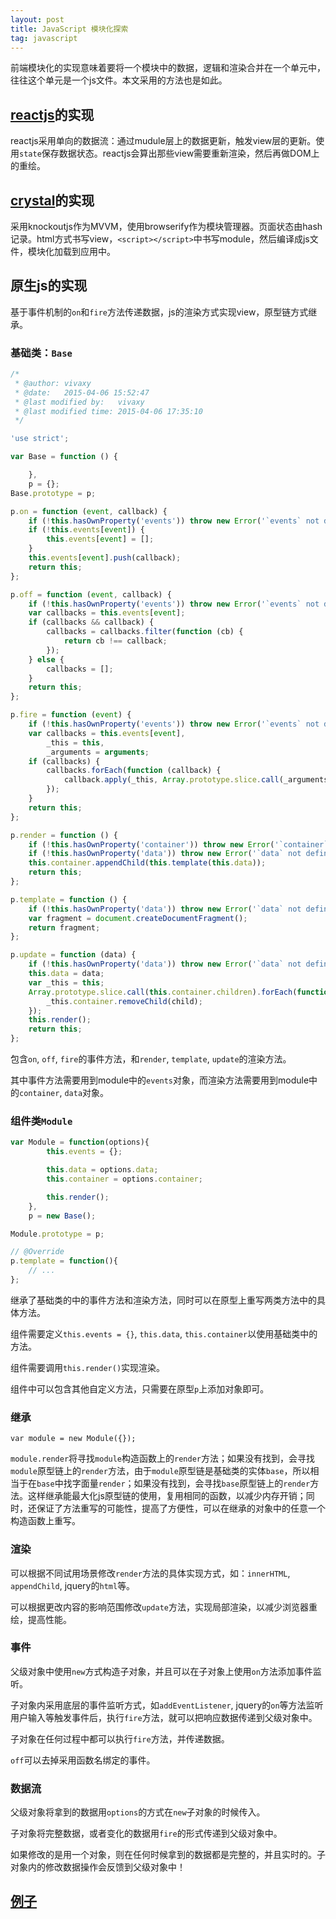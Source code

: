 ```yaml
---
layout: post
title: JavaScript 模块化探索
tag: javascript
---
```


前端模块化的实现意味着要将一个模块中的数据，逻辑和渲染合并在一个单元中，往往这个单元是一个js文件。本文采用的方法也是如此。

## [reactjs](https://github.com/facebook/react)的实现

reactjs采用单向的数据流：通过mudule层上的数据更新，触发view层的更新。使用`state`保存数据状态。reactjs会算出那些view需要重新渲染，然后再做DOM上的重绘。

## [crystal](https://github.com/youngjay/crystal-template)的实现

采用knockoutjs作为MVVM，使用browserify作为模块管理器。页面状态由hash记录。html方式书写view，`<script></script>`中书写module，然后编译成js文件，模块化加载到应用中。

## 原生js的实现

基于事件机制的`on`和`fire`方法传递数据，js的渲染方式实现view，原型链方式继承。

### 基础类：`Base`

```js
/*
 * @author: vivaxy
 * @date:   2015-04-06 15:52:47
 * @last modified by:   vivaxy
 * @last modified time: 2015-04-06 17:35:10
 */

'use strict';

var Base = function () {

    },
    p = {};
Base.prototype = p;

p.on = function (event, callback) {
    if (!this.hasOwnProperty('events')) throw new Error('`events` not defined in object');
    if (!this.events[event]) {
        this.events[event] = [];
    }
    this.events[event].push(callback);
    return this;
};

p.off = function (event, callback) {
    if (!this.hasOwnProperty('events')) throw new Error('`events` not defined in object');
    var callbacks = this.events[event];
    if (callbacks && callback) {
        callbacks = callbacks.filter(function (cb) {
            return cb !== callback;
        });
    } else {
        callbacks = [];
    }
    return this;
};

p.fire = function (event) {
    if (!this.hasOwnProperty('events')) throw new Error('`events` not defined in object');
    var callbacks = this.events[event],
        _this = this,
        _arguments = arguments;
    if (callbacks) {
        callbacks.forEach(function (callback) {
            callback.apply(_this, Array.prototype.slice.call(_arguments, 1));
        });
    }
    return this;
};

p.render = function () {
    if (!this.hasOwnProperty('container')) throw new Error('`container` not defined in object');
    if (!this.hasOwnProperty('data')) throw new Error('`data` not defined in object');
    this.container.appendChild(this.template(this.data));
    return this;
};

p.template = function () {
    if (!this.hasOwnProperty('data')) throw new Error('`data` not defined in object');
    var fragment = document.createDocumentFragment();
    return fragment;
};

p.update = function (data) {
    if (!this.hasOwnProperty('data')) throw new Error('`data` not defined in object');
    this.data = data;
    var _this = this;
    Array.prototype.slice.call(this.container.children).forEach(function (child) {
        _this.container.removeChild(child);
    });
    this.render();
    return this;
};
```

包含`on`, `off`, `fire`的事件方法，和`render`, `template`, `update`的渲染方法。

其中事件方法需要用到module中的`events`对象，而渲染方法需要用到module中的`container`, `data`对象。

### 组件类`Module`

```js
var Module = function(options){
        this.events = {};

        this.data = options.data;
        this.container = options.container;

        this.render();
    },
    p = new Base();

Module.prototype = p;

// @Override
p.template = function(){
    // ...
};
```

继承了基础类的中的事件方法和渲染方法，同时可以在原型上重写两类方法中的具体方法。

组件需要定义`this.events = {}`, `this.data`, `this.container`以使用基础类中的方法。

组件需要调用`this.render()`实现渲染。

组件中可以包含其他自定义方法，只需要在原型`p`上添加对象即可。

### 继承

`var module = new Module({});`

`module.render`将寻找`module`构造函数上的`render`方法；如果没有找到，会寻找`module`原型链上的`render`方法，由于`module`原型链是基础类的实体`base`，所以相当于在`base`中找字面量`render`；如果没有找到，会寻找`base`原型链上的`render`方法。这样继承能最大化js原型链的使用，复用相同的函数，以减少内存开销；同时，还保证了方法重写的可能性，提高了方便性，可以在继承的对象中的任意一个构造函数上重写。

### 渲染

可以根据不同试用场景修改`render`方法的具体实现方式，如：`innerHTML`, `appendChild`, jquery的`html`等。

可以根据更改内容的影响范围修改`update`方法，实现局部渲染，以减少浏览器重绘，提高性能。

### 事件

父级对象中使用`new`方式构造子对象，并且可以在子对象上使用`on`方法添加事件监听。

子对象内采用底层的事件监听方式，如`addEventListener`, jquery的`on`等方法监听用户输入等触发事件后，执行`fire`方法，就可以把响应数据传递到父级对象中。

子对象在任何过程中都可以执行`fire`方法，并传递数据。

`off`可以去掉采用函数名绑定的事件。

### 数据流

父级对象将拿到的数据用`options`的方式在`new`子对象的时候传入。

子对象将完整数据，或者变化的数据用`fire`的形式传递到父级对象中。

如果修改的是用一个对象，则在任何时候拿到的数据都是完整的，并且实时的。子对象内的修改数据操作会反馈到父级对象中！

## [例子](http://vivaxy.github.io/fragment/module-view/#)
